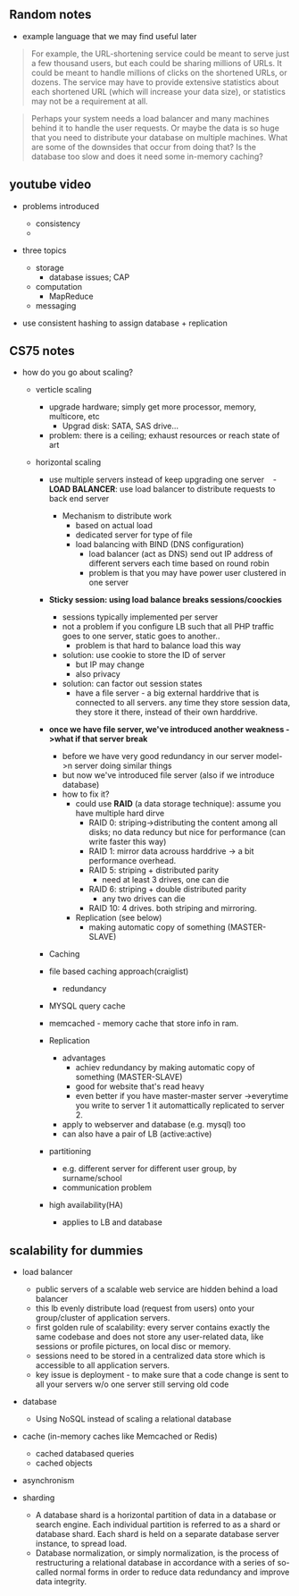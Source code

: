 ## Random notes
- example language that we may find useful later

>For example, the URL-shortening service could be meant to serve just a few thousand users, but each could be sharing millions of URLs. It could be meant to handle millions of clicks on the shortened URLs, or dozens. The service may have to provide extensive statistics about each shortened URL (which will increase your data size), or statistics may not be a requirement at all.

>Perhaps your system needs a load balancer and many machines behind it to handle the user requests. Or maybe the data is so huge that you need to distribute your database on multiple machines. What are some of the downsides that occur from doing that? Is the database too slow and does it need some in-memory caching?
## youtube video

- problems introduced
  - consistency 
  - 
- three topics
  - storage
    - database issues; CAP
  - computation
    - MapReduce
  - messaging
  
- use consistent hashing to assign database + replication

## CS75 notes

- how do you go about scaling?
  - verticle scaling
    - upgrade hardware; simply get more processor, memory, multicore, etc
      - Upgrad disk: SATA, SAS drive...
    - problem: there is a ceiling; exhaust resources or reach state of art
    
  - horizontal scaling
    - use multiple servers instead of keep upgrading one server
    - **LOAD BALANCER**: use load balancer to distribute requests to back end server
      - Mechanism to distribute work
        - based on actual load
        - dedicated server for type of file
        - load balancing with BIND (DNS configuration)
          - load balancer (act as DNS) send out IP address of different servers each time based on round robin
          - problem is that you may have power user clustered in one server
          
    - **Sticky session: using load balance breaks sessions/coockies**
      - sessions typically implemented per server
      - not a problem if you configure LB such that all PHP traffic goes to one server, static goes to another..
        - problem is that hard to balance load this way
      - solution: use cookie to store the ID of server
        - but IP may change
        - also privacy 
      - solution: can factor out session states
        - have a file server - a big external harddrive that is connected to all servers. any time they store session data, they store it there, instead of their own harddrive.

    - **once we have file server, we've introduced another weakness ->what if that server break**
      - before we have very good redundancy in our server model->n server doing similar things
      - but now we've introduced file server (also if we introduce database)
      - how to fix it?
        - could use **RAID** (a data storage technique): assume you have multiple hard dirve 
          - RAID 0: striping->distributing the content among all disks; no data reduncy but nice for performance (can write faster this way)
          - RAID 1: mirror data acrouss harddrive -> a bit performance overhead.
          - RAID 5: striping + distributed parity
            - need at least 3 drives, one can die
          - RAID 6: striping + double distributed parity
            - any two drives can die
          - RAID 10: 4 drives. both striping and mirroring.
        - Replication (see below)
          - making automatic copy of something (MASTER-SLAVE)
       
     - Caching
      - file based caching approach(craiglist)
        - redundancy
       - MYSQL query cache
       - memcached
        - memory cache that store info in ram.
        
      - Replication
          - advantages
            - achiev redundancy by making automatic copy of something (MASTER-SLAVE)
            - good for website that's read heavy
            - even better if you have master-master server ->everytime you write to server 1 it automattically replicated to server 2.
          - apply to webserver and database (e.g. mysql) too
          - can also have a pair of LB (active:active)
      - partitioning
        - e.g. different server for different user group, by surname/school
        - communication problem
      - high availability(HA)
        - applies to LB and database







## scalability for dummies
- load balancer
  - public servers of a scalable web service are hidden behind a load balancer
  - this lb evenly distribute load (request from users) onto your group/cluster of application servers.
  - first golden rule of scalability: every server contains exactly the same codebase and does not store any user-related data, like sessions or profile pictures, on local disc or memory.
  - sessions need to be stored in a centralized data store which is accessible to all application servers.
  - key issue is deployment - to make sure that a code change is sent to all your servers w/o one server still serving old code
- database
  - Using NoSQL instead of scaling a relational database
- cache (in-memory caches like Memcached or Redis)
  - cached databased queries
  - cached objects
  
- asynchronism

- sharding
  - A database shard is a horizontal partition of data in a database or search engine. Each individual partition is referred to as a shard or database shard. Each shard is held on a separate database server instance, to spread load.
  - Database normalization, or simply normalization, is the process of restructuring a relational database in accordance with a series of so-called normal forms in order to reduce data redundancy and improve data integrity.
